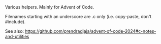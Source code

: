 Various helpers. Mainly for Advent of Code.

Filenames starting with an underscore are .c only (i.e. copy-paste, don't #include).

See also: https://github.com/prendradjaja/advent-of-code-2024#c-notes-and-utilities
